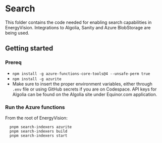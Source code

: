 # Search

This folder contains the code needed for enabling search capabilities in EnergyVision.
Integrations to Algolia, Sanity and Azure BlobStorage are being used.

## Getting started

### Prereq
* `npm install -g azure-functions-core-tools@4 --unsafe-perm true`
* `npm install -g azurite`
* Make sure to insert the proper environment variables, either through `.env` file or using GitHub secrets if you are on Codespace. API keys for Algolia can be found on the Algolia site under Equinor.com application.

### Run the Azure functions

From the root of EnergyVision:
```
  pnpm search-indexers azurite
  pnpm search-indexers build
  pnpm search-indexers start
```


